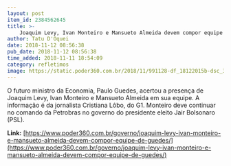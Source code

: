 ```yaml
---
layout: post
item_id: 2384562645
title: >-
    Joaquim Levy, Ivan Monteiro e Mansueto Almeida devem compor equipe de Guedes
author: Tatu D'Oquei
date: 2018-11-12 08:56:38
pub_date: 2018-11-12 08:56:38
time_added: 2018-11-11 18:54:09
category: refletimos
image: https://static.poder360.com.br/2018/11/991128-df_18122015b-dsc_3699--1024x630.jpg
---
```


O futuro ministro da Economia, Paulo Guedes, acertou a presença de Joaquim Levy, Ivan Monteiro e Mansueto Almeida em sua equipe. A informação é da jornalista Cristiana Lôbo, do G1. Monteiro deve continuar no comando da Petrobras no governo do presidente eleito Jair Bolsonaro (PSL).

**Link:** [https://www.poder360.com.br/governo/joaquim-levy-ivan-monteiro-e-mansueto-almeida-devem-compor-equipe-de-guedes/](https://www.poder360.com.br/governo/joaquim-levy-ivan-monteiro-e-mansueto-almeida-devem-compor-equipe-de-guedes/)

